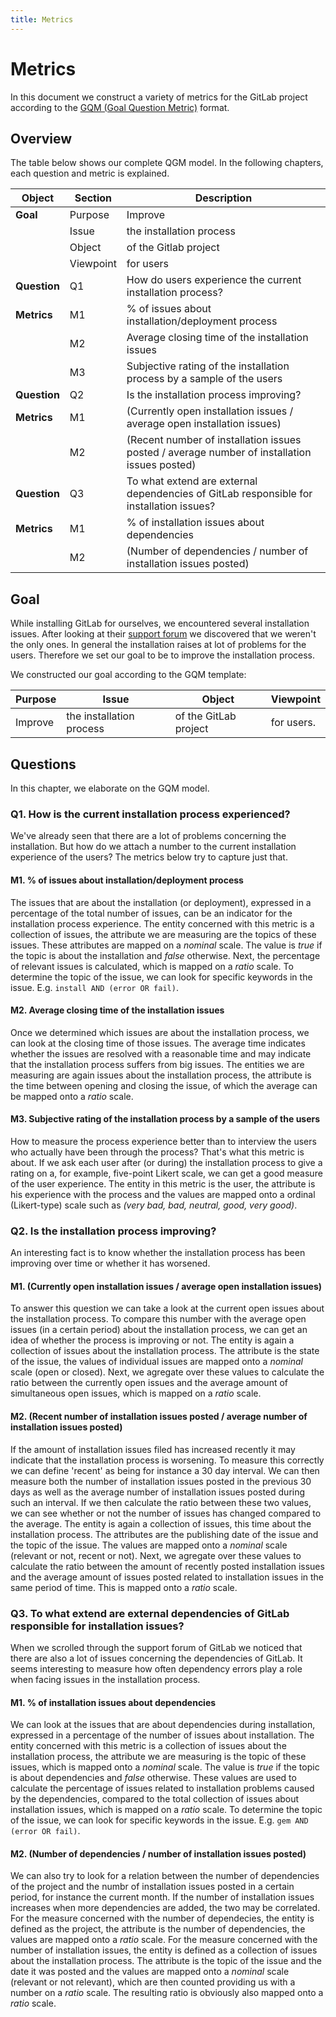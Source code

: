 ```yaml
---
title: Metrics
---
```


# Metrics

In this document we construct a variety of metrics for the GitLab project according to the [GQM (Goal Question Metric)](http://fub-taslim.googlecode.com/svn/trunk/WEMSE/INSTICC_Conference_Latex/gqm.pdf) format.

## Overview

The table below shows our complete QGM model. In the following chapters, each question and metric is explained.

| Object       | Section   | Description |
|--------------|-----------|-------------|
| **Goal**     | Purpose   | Improve |
|              | Issue     | the installation process |
|              | Object    | of the Gitlab project |
|              | Viewpoint | for users |
| **Question** | Q1 | How do users experience the current installation process? |
| **Metrics**  | M1 | % of issues about installation/deployment process |
|              | M2 | Average closing time of the installation issues |
|              | M3 | Subjective rating of the installation process by a sample of the users |
| **Question** | Q2 | Is the installation process improving? |
| **Metrics**  | M1 | (Currently open installation issues / average open installation issues) |
|              | M2 | (Recent number of installation issues posted / average number of installation issues posted) |
| **Question** | Q3 | To what extend are external dependencies of GitLab responsible for installation issues? |
| **Metrics**  | M1 | % of installation issues about dependencies |
|              | M2 | (Number of dependencies / number of installation issues posted) |

## Goal

While installing GitLab for ourselves, we encountered several installation issues. After looking at their [support forum](https://groups.google.com/forum/#!forum/gitlabhq) we discovered that we weren't the only ones. In general the installation raises at lot of problems for the users. Therefore we set our goal to be to improve the installation process.

We constructed our goal according to the GQM template:

| Purpose | Issue | Object | Viewpoint |
|---------|-------|--------|-----------|
| Improve | the installation process | of the GitLab project | for users. |

## Questions
In this chapter, we elaborate on the GQM model.

### Q1. How is the current installation process experienced?
We've already seen that there are a lot of problems concerning the installation. But how do we attach a number to the current installation experience of the users? The metrics below try to capture just that.

#### M1. % of issues about installation/deployment process
The issues that are about the installation (or deployment), expressed in a percentage of the total number of issues, can be an indicator for the installation process experience. The entity concerned with this metric is a collection of issues, the attribute we are measuring are the topics of these issues. These attributes are mapped on a *nominal* scale. The value is *true* if the topic is about the installation and *false* otherwise. Next, the percentage of relevant issues is calculated, which is mapped on a *ratio* scale. To determine the topic of the issue, we can look for specific keywords in the issue. E.g. `install AND (error OR fail)`.

#### M2. Average closing time of the installation issues
Once we determined which issues are about the installation process, we can look at the closing time of those issues. The average time indicates whether the issues are resolved with a reasonable time and may indicate that the installation process suffers from big issues. The entities we are measuring are again issues about the installation process, the attribute is the time between opening and closing the issue, of which the average can be mapped onto a *ratio* scale.

#### M3. Subjective rating of the installation process by a sample of the users
How to measure the process experience better than to interview the users who actually have been through the process? That's what this metric is about. If we ask each user after (or during) the installation process to give a rating on a, for example, five-point Likert scale, we can get a good measure of the user experience. The entity in this metric is the user, the attribute is his experience with the process and the values are mapped onto a ordinal (Likert-type) scale such as *(very bad, bad, neutral, good, very good)*.

### Q2. Is the installation process improving?
An interesting fact is to know whether the installation process has been improving over time or whether it has worsened.

#### M1. (Currently open installation issues / average open installation issues)
To answer this question we can take a look at the current open issues about the installation process. To compare this number with the average open issues (in a certain period) about the installation process, we can get an idea of whether the process is improving or not. The entity is again a collection of issues about the installation process. The attribute is the state of the issue, the values of individual issues are mapped onto a *nominal* scale (open or closed). Next, we agregate over these values to calculate the ratio between the currently open issues and the average amount of simultaneous open issues, which is mapped on a *ratio* scale.

#### M2. (Recent number of installation issues posted / average number of installation issues posted)
If the amount of installation issues filed has increased recently it may indicate that the installation process is worsening. To measure this correctly we can define 'recent' as being for instance a 30 day interval. We can then measure both the number of installation issues posted in the previous 30 days as well as the average number of installation issues posted during such an interval. If we then calculate the ratio between these two values, we can see whether or not the number of issues has changed compared to the average. The entity is again a collection of issues, this time about the installation process. The attributes are the publishing date of the issue and the topic of the issue. The values are mapped onto a *nominal* scale (relevant or not, recent or not). Next, we agregate over these values to calculate the ratio between the amount of recently posted installation issues and the average amount of issues posted related to installation issues in the same period of time. This is mapped onto a *ratio* scale.

### Q3. To what extend are external dependencies of GitLab responsible for installation issues?
When we scrolled through the support forum of GitLab we noticed that there are also a lot of issues concerning the dependencies of GitLab. It seems interesting to measure how often dependency errors play a role when facing issues in the installation process.

#### M1. % of installation issues about dependencies
We can look at the issues that are about dependencies during installation, expressed in a percentage of the number of issues about installation. The entity concerned with this metric is a collection of issues about the installation process, the attribute we are measuring is the topic of these issues, which is mapped onto a *nominal* scale. The value is *true* if the topic is about dependencies and *false* otherwise. These values are used to calculate the percentage of issues related to installation problems caused by the dependencies, compared to the total collection of issues about installation issues, which is mapped on a *ratio* scale. To determine the topic of the issue, we can look for specific keywords in the issue. E.g. `gem AND (error OR fail)`.

#### M2. (Number of dependencies / number of installation issues posted)
We can also try to look for a relation between the number of dependencies of the project and the numbr of installation issues posted in a certain period, for instance the current month. If the number of installation issues increases when more dependencies are added, the two may be correlated. For the measure concerned with the number of dependecies, the entity is defined as the project, the attribute is the number of dependencies, the values are mapped onto a *ratio* scale. For the measure concerned with the number of installation issues, the entity is defined as a collection of issues about the installation process. The attribute is the topic of the issue and the date it was posted and the values are mapped onto a *nominal* scale (relevant or not relevant), which are then counted providing us with a number on a *ratio* scale. The resulting ratio is obviously also mapped onto a *ratio* scale.
